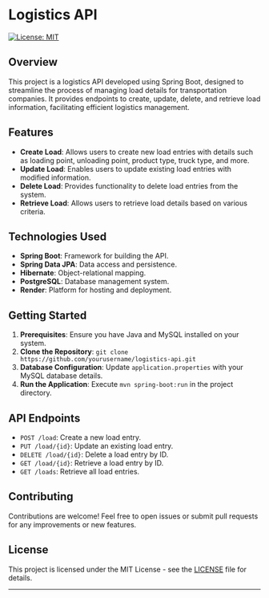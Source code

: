 # Logistics API

[![License: MIT](https://img.shields.io/badge/License-MIT-blue.svg)](https://opensource.org/licenses/MIT)

## Overview

This project is a logistics API developed using Spring Boot, designed to streamline the process of managing load details for transportation companies. It provides endpoints to create, update, delete, and retrieve load information, facilitating efficient logistics management.

## Features

- **Create Load**: Allows users to create new load entries with details such as loading point, unloading point, product type, truck type, and more.
- **Update Load**: Enables users to update existing load entries with modified information.
- **Delete Load**: Provides functionality to delete load entries from the system.
- **Retrieve Load**: Allows users to retrieve load details based on various criteria.

## Technologies Used

- **Spring Boot**: Framework for building the API.
- **Spring Data JPA**: Data access and persistence.
- **Hibernate**: Object-relational mapping.
- **PostgreSQL**: Database management system.
- **Render**: Platform for hosting and deployment.

## Getting Started

1. **Prerequisites**: Ensure you have Java and MySQL installed on your system.
2. **Clone the Repository**: `git clone https://github.com/yourusername/logistics-api.git`
3. **Database Configuration**: Update `application.properties` with your MySQL database details.
4. **Run the Application**: Execute `mvn spring-boot:run` in the project directory.

## API Endpoints

- `POST /load`: Create a new load entry.
- `PUT /load/{id}`: Update an existing load entry.
- `DELETE /load/{id}`: Delete a load entry by ID.
- `GET /load/{id}`: Retrieve a load entry by ID.
- `GET /loads`: Retrieve all load entries.

## Contributing

Contributions are welcome! Feel free to open issues or submit pull requests for any improvements or new features.

## License

This project is licensed under the MIT License - see the [LICENSE](https://github.com/amaanlari/logistics-api/blob/master/LICENSE) file for details.

---
